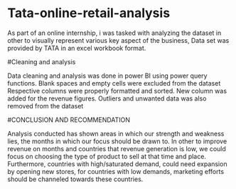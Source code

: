 # Tata-online-retail-analysis

As part of an online internship, i was tasked with analyzing the dataset in other to visually represent various key aspect of the business,
Data set was provided by TATA in an excel workbook format.

#Cleaning and analysis

Data cleaning and analysis was done in power BI using power query functions.
Blank spaces and empty cells were excluded from the dataset
Respective columns were properly formatted and sorted.
New column was added for the revenue figures.
Outliers and unwanted data was also removed from the dataset

#CONCLUSION AND RECOMMENDATION

Analysis conducted has shown areas in which our strength and weakness lies, the months in which our focus should be drawn to.
In other to improve revenue on months and countries that revenue generation is low, we could focus on choosing the type of product to sell at that time and place.
Furthermore, countries with high/saturated demand, could need expansion by opening new stores, for countries with low demands, marketing efforts should be channeled towards these countries.




